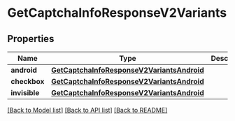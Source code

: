 # GetCaptchaInfoResponseV2Variants

## Properties
Name | Type | Description | Notes
------------ | ------------- | ------------- | -------------
**android** | [**GetCaptchaInfoResponseV2VariantsAndroid**](GetCaptchaInfoResponseV2VariantsAndroid.md) |  | 
**checkbox** | [**GetCaptchaInfoResponseV2VariantsAndroid**](GetCaptchaInfoResponseV2VariantsAndroid.md) |  | 
**invisible** | [**GetCaptchaInfoResponseV2VariantsAndroid**](GetCaptchaInfoResponseV2VariantsAndroid.md) |  | 

[[Back to Model list]](../README.md#documentation-for-models) [[Back to API list]](../README.md#documentation-for-api-endpoints) [[Back to README]](../README.md)


